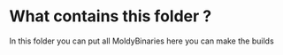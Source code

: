 # What contains this folder ?

In this folder you can put all MoldyBinaries here you can make the builds

